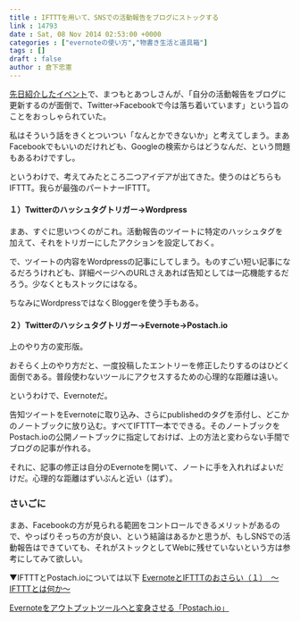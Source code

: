 ```yaml
---
title : IFTTTを用いて、SNSでの活動報告をブログにストックする
link : 14793
date : Sat, 08 Nov 2014 02:53:00 +0000
categories : ["evernoteの使い方","物書き生活と道具箱"]
tags : []
draft : false
author : 倉下忠憲
---
```


<a href="https://rashita.net/blog/?p=14743" target="_blank">先日紹介したイベント</a>で、まつもとあつしさんが、「自分の活動報告をブログに更新するのが面倒で、Twitter→Facebookで今は落ち着いています」という旨のことをおっしゃられていた。

私はそういう話をきくとついつい「なんとかできないか」と考えてしまう。まあFacebookでもいいのだけれども、Googleの検索からはどうなんだ、という問題もあるわけですし。

というわけで、考えてみたところ二つアイデアが出てきた。使うのはどちらもIFTTT。我らが最強のパートナーIFTTT。

<H4>１）Twitterのハッシュタグトリガー→Wordpress</H4>

まあ、すぐに思いつくのがこれ。活動報告のツイートに特定のハッシュタグを加えて、それをトリガーにしたアクションを設定しておく。

で、ツイートの内容をWordpressの記事にしてしまう。ものすごい短い記事になるだろうけれども、詳細ページへのURLさえあれば告知としては一応機能するだろう。少なくともストックにはなる。

ちなみにWordpressではなくBloggerを使う手もある。

<H4>２）Twitterのハッシュタグトリガー→Evernote→Postach.io</H4>

上のやり方の変形版。

おそらく上のやり方だと、一度投稿したエントリーを修正したりするのはひどく面倒である。普段使わないツールにアクセスするための心理的な距離は遠い。

というわけで、Evernoteだ。

告知ツイートをEvernoteに取り込み、さらにpublishedのタグを添付し、どこかのノートブックに放り込む。すべてIFTTT一本でできる。そのノートブックをPostach.ioの公開ノートブックに指定しておけば、上の方法と変わらない手間でブログの記事が作れる。

それに、記事の修正は自分のEvernoteを開いて、ノートに手を入れればよいだけだ。心理的な距離はずいぶんと近い（はず）。

<H3>さいごに</H3>

まあ、Facebookの方が見られる範囲をコントロールできるメリットがあるので、やっぱりそっちの方が良い、という結論はあるかと思うが、もしSNSでの活動報告はできていても、それがストックとしてWebに残せていないという方は参考にしてみて欲しい。

▼IFTTTとPostach.ioについては以下
<a href="https://rashita.net/blog/?p=12150" target="_blank">EvernoteとIFTTTのおさらい（１）　〜IFTTTとは何か〜</a>

<a href="https://rashita.net/blog/?p=11231" target="_blank">Evernoteをアウトプットツールへと変身させる「Postach.io」</a>